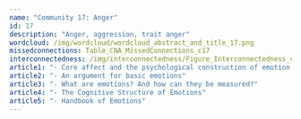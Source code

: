 ```yaml
---
name: "Community 17: Anger"
id: 17
description: "Anger, aggression, trait anger"
wordcloud: /img/wordcloud/wordcloud_abstract_and_title_17.png
missedconnections: Table_CNA_MissedConnections_c17
interconnectedness: /img/interconnectedness/Figure_Interconnectedness_c17.png
article1: "- Core affect and the psychological construction of emotion."
article2: "- An argument for basic emotions"
article3: "- What are emotions? And how can they be measured?"
article4: "- The Cognitive Structure of Emotions"
article5: "- Handbook of Emotions"
---
```

